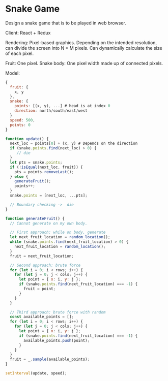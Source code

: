 # Snake Game

Design a snake game that is to be played in web browser.

Client: React + Redux

Rendering: Pixel-based graphics. Depending on the intended resolution, can divide the screen into N \* M pixels. Can dynamically calculate the size of each pixel.

Fruit: One pixel. Snake body: One pixel width made up of connected pixels.

Model:

```js
{
  fruit: {
    x, y
  },
  snake: {
    points: [(x, y), ...] # head is at index 0
    direction: north/south/east/west
  }
  speed: 500,
  points: 0
}
```

```js
function update() {
  next_loc = points[0] + (x, y) # Depends on the direction
  if (snake.points.find(next_loc) > 0) {
     // die
  }
  let pts = snake.points;
  if (!isEqual(next_loc, fruit)) {
    pts = points.removeLast();
  } else {
    generateFruit();
    points++;
  }
  snake.points = [next_loc, ...pts];

  // Boundary checking ->  die
}
```

```js
function generateFruit() {
  // Cannot generate on my own body.

  // First approach: while on body, generate
  let next_fruit_location = random_location();
  while (snake.points.find(next_fruit_location) > 0) {
    next_fruit_location = random_location();
  }
  fruit = next_fruit_location;

  // Second approach: brute force
  for (let i = 0; i < rows; i++) {
    for (let j = 0; j < cols; j++) {
      let point = { x: i, y: j };
      if (snake.points.find(next_fruit_location) === -1) {
        fruit = point;
      }
    }
  }

  // Third approach: brute force with random
  const available_points = [];
  for (let i = 0; i < rows; i++) {
    for (let j = 0; j < cols; j++) {
      let point = { x: i, y: j };
      if (snake.points.find(next_fruit_location) === -1) {
        available_points.push(point);
      }
    }
  }
  fruit = _.sample(available_points);
}

setInterval(update, speed);
```

